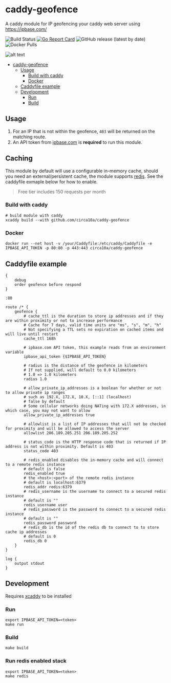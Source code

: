 # caddy-geofence

A caddy module for IP geofencing your caddy web server using https://ipbase.com/

![Build Status](https://github.com/circa10a/caddy-geofence/workflows/deploy/badge.svg)
[![Go Report Card](https://goreportcard.com/badge/github.com/circa10a/caddy-geofence)](https://goreportcard.com/report/github.com/circa10a/caddy-geofence)
![GitHub release (latest by date)](https://img.shields.io/github/v/release/circa10a/caddy-geofence?style=plastic)
![Docker Pulls](https://img.shields.io/docker/pulls/circa10a/caddy-geofence?style=plastic)

![alt text](https://user-images.githubusercontent.com/1128849/36338535-05fb646a-136f-11e8-987b-e6901e717d5a.png)

- [caddy-geofence](#caddy-geofence)
  - [Usage](#usage)
    - [Build with caddy](#build-with-caddy)
    - [Docker](#docker)
  - [Caddyfile example](#caddyfile-example)
  - [Development](#development)
    - [Run](#run)
    - [Build](#build)

## Usage

1. For an IP that is not within the geofence, `403` will be returned on the matching route.
2. An API token from [ipbase.com](https://ipbase.com/) is **required** to run this module.

## Caching

This module by default will use a configurable in-memory cache, should you need an external/persistent cache, the module supports [redis](https://redis.io/). See the caddyfile exmaple below for how to enable.

> Free tier includes 150 requests per month

### Build with caddy

```shell
# build module with caddy
xcaddy build --with github.com/circa10a/caddy-geofence
```

### Docker

```shell
docker run --net host -v /your/Caddyfile:/etc/caddy/Caddyfile -e IPBASE_API_TOKEN -p 80:80 -p 443:443 circa10a/caddy-geofence
```

## Caddyfile example

```
{
	debug
	order geofence before respond
}

:80

route /* {
	geofence {
		# cache_ttl is the duration to store ip addresses and if they are within proximity or not to increase performance
		# Cache for 7 days, valid time units are "ms", "s", "m", "h"
		# Not specifying a TTL sets no expiration on cached items and will live until restart
		cache_ttl 168h

		# ipbase.com API token, this example reads from an environment variable
		ipbase_api_token {$IPBASE_API_TOKEN}

		# radius is the distance of the geofence in kilometers
		# If not supplied, will default to 0.0 kilometers
		# 1.0 => 1.0 kilometers
		radius 1.0

		# allow_private_ip_addresses is a boolean for whether or not to allow private ip ranges
		# such as 192.X, 172.X, 10.X, [::1] (localhost)
		# false by default
		# Some cellular networks doing NATing with 172.X addresses, in which case, you may not want to allow
		allow_private_ip_addresses true

		# allowlist is a list of IP addresses that will not be checked for proximity and will be allowed to access the server
		allowlist 206.189.205.251 206.189.205.252

		# status_code is the HTTP response code that is returned if IP address is not within proximity. Default is 403
		status_code 403

		# redis_enabled disables the in-memory cache and will connect to a remote redis instance
		# default is false
		redis_enabled true
		# the <host>:<port> of the remote redis instance
		# default is localhost:6379
		redis_addr redis:6379
		# redis_username is the username to connect to a secured redis instance
		# default is ""
		redis_username user
		# redis_password is the password to connect to a secured redis instance
		# default is ""
		redis_password password
		# redis_db is the id of the redis db to connect to to store cache ip addresses
		# default is 0
		redis_db 0
	}
}

log {
	output stdout
}
```

## Development

Requires [xcaddy](https://caddyserver.com/docs/build#xcaddy) to be installed

### Run

```shell
export IPBASE_API_TOKEN=<token>
make run
```

### Build

```shell
make build
```

### Run redis enabled stack

```shell
export IPBASE_API_TOKEN=<token>
make redis
```
